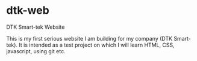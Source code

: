 # dtk-web
DTK Smart-tek Website

This is my first serious website I am building for my company (DTK Smart-tek). It is intended as a test project on which I will learn HTML, CSS, javascript, using git etc.
